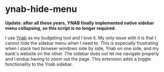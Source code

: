 # ynab-hide-menu

**Update: after all these years, YNAB finally implemented native sidebar menu collapsing, so this script is no longer required.**

I use [Ynab](https://youneedabudget.com) as my budgeting tool and I love it.
My only issue with it is that I cannot hide the sidebar menu when I need to.
This is especially frustrating when I stack two browser windows side by side,
Ynab on one side, and my bank's website on the other. The sidebar does not let me navigate
properly and I endup having to zoom out the page. This extension adds a toggle functionality
to the Ynab sidebar.

